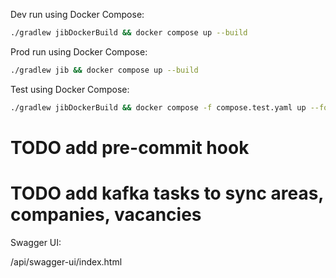 Dev run using Docker Compose:

```bash
./gradlew jibDockerBuild && docker compose up --build
```

Prod run using Docker Compose:

```bash
./gradlew jib && docker compose up --build
```

Test using Docker Compose:

```bash
./gradlew jibDockerBuild && docker compose -f compose.test.yaml up --force-recreate -V --build --abort-on-container-exit --exit-code-from test-app
```

# TODO add pre-commit hook

# TODO add kafka tasks to sync areas, companies, vacancies

Swagger UI:

/api/swagger-ui/index.html